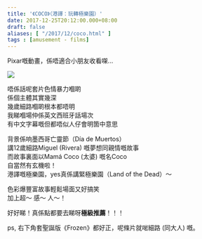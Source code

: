 ```yaml
---
title: '《COCO》（港譯：玩轉極樂園）'
date: 2017-12-25T20:12:00.000+08:00
draft: false
aliases: [ "/2017/12/coco.html" ]
tags : [amusement - films]
---
```


Pixar嘅動畫，係唔適合小朋友收看㗎...

![](/images/coco1.jpg)

唔係話呢套片色情暴力嗰啲  
係個主體其實幾深  
幾歲細路嗰啲根本都唔明  
我睇嗰場仲係英文西班牙話場次  
有中文字幕嘅但都唔似人仔會明箇中意思  
  
背景係响墨西哥亡靈節（Día de Muertos）  
講12歲細路Miguel (Rivera) 嘅夢想同親情嘅故事  
而故事裏面以Mamá Coco (太婆) 嘅名Coco  
自當然有玄機啦！  
港譯嘅極樂園，yes真係講緊極樂園（Land of the Dead）～  
  
色彩爆豐富故事輕鬆場面又好搞笑  
加上超～ 感～ 人～！  
  
好好睇！真係點都要去睇呀**極級推薦**！！！  
  
  
ps, 右下角套聖誕版《Frozen》都好正，呢條片就啱細路 (同大人) 嘅。
